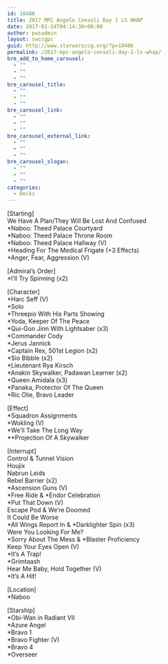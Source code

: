 ```yaml
---
id: 10486
title: 2017 MPC Angelo Consoli Day 1 LS WHAP
date: 2017-02-24T04:14:30+00:00
author: pwsadmin
layout: swccgpc
guid: http://www.starwarsccg.org/?p=10486
permalink: /2017-mpc-angelo-consoli-day-1-ls-whap/
bre_add_to_home_carousel:
  - ""
  - ""
  - ""
bre_carousel_title:
  - ""
  - ""
  - ""
bre_carousel_link:
  - ""
  - ""
  - ""
bre_carousel_external_link:
  - ""
  - ""
  - ""
bre_carousel_slogan:
  - ""
  - ""
  - ""
categories:
  - Decks
---
```

[Starting]  
We Have A Plan/They Will Be Lost And Confused  
*Naboo: Theed Palace Courtyard  
*Naboo: Theed Palace Throne Room  
*Naboo: Theed Palace Hallway (V)  
*Heading For The Medical Frigate (+3 Effects)  
*Anger, Fear, Aggression (V)

[Admiral&#8217;s Order]  
*I&#8217;ll Try Spinning (x2)

[Character]  
*Harc Seff (V)  
*Solo  
*Threepio With His Parts Showing  
*Yoda, Keeper Of The Peace  
*Qui-Gon Jinn With Lightsaber (x3)  
*Commander Cody  
*Jerus Jannick  
*Captain Rex, 501st Legion (x2)  
*Sio Bibble (x2)  
*Lieutenant Rya Kirsch  
*Anakin Skywalker, Padawan Learner (x2)  
*Queen Amidala (x3)  
*Panaka, Protector Of The Queen  
*Ric Olie, Bravo Leader

[Effect]  
*Squadron Assignments  
*Wokling (V)  
*We&#8217;ll Take The Long Way  
**Projection Of A Skywalker

[Interrupt]  
Control & Tunnel Vision  
Houjix  
Nabrun Leids  
Rebel Barrier (x2)  
*Ascension Guns (V)  
\*Free Ride & \*Endor Celebration  
*Put That Down (V)  
Escape Pod & We&#8217;re Doomed  
It Could Be Worse  
\*All Wings Report In & \*Darklighter Spin (x3)  
Were You Looking For Me?  
\*Sorry About The Mess & \*Blaster Proficiency  
Keep Your Eyes Open (V)  
*It&#8217;s A Trap!  
*Grimtaash  
Hear Me Baby, Hold Together (V)  
*It&#8217;s A Hit!

[Location]  
*Naboo

[Starship]  
*Obi-Wan in Radiant VII  
*Azure Angel  
*Bravo 1  
*Bravo Fighter (V)  
*Bravo 4  
*Overseer